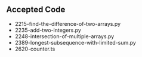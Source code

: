 ## Accepted Code


- 2215-find-the-difference-of-two-arrays.py
- 2235-add-two-integers.py
- 2248-intersection-of-multiple-arrays.py
- 2389-longest-subsequence-with-limited-sum.py
- 2620-counter.ts